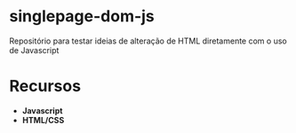 # singlepage-dom-js
Repositório para testar ideias de alteração de HTML diretamente com o uso de Javascript
# Recursos
- **Javascript**
- **HTML/CSS**
